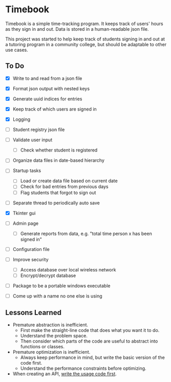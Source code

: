 Timebook
========
Timebook is a simple time-tracking program. It keeps track of users' hours as they sign in and out. Data is stored in a human-readable json file. 

This project was started to help keep track of students signing in and out at a tutoring program in a community college, but should be adaptable to other use cases.


To Do
-----
- [x] Write to and read from a json file
- [x] Format json output with nested keys
- [x] Generate uuid indices for entries
- [x] Keep track of which users are signed in
- [x] Logging
- [ ] Student registry json file
- [ ] Validate user input
    - [ ] Check whether student is registered 
- [ ] Organize data files in date-based hierarchy
- [ ] Startup tasks
    - [ ] Load or create data file based on current date
    - [ ] Check for bad entries from previous days
    - [ ] Flag students that forgot to sign out
- [ ] Separate thread to periodically auto save
- [x] Tkinter gui
- [ ] Admin page
    - [ ] Generate reports from data, e.g. "total time person x has been signed in"
- [ ] Configuration file
- [ ] Improve security
    - [ ] Access database over local wireless network
    - [ ] Encrypt/decrypt database
- [ ] Package to be a portable windows executable
- [ ] Come up with a name no one else is using


Lessons Learned
---------------
- Premature abstraction is inefficient.
    - First make the straight-line code that does what you want it to do.
    - Understand the problem space.
    - Then consider which parts of the code are useful to abstract into functions or classes.
- Premature optimization is inefficient.
    - Always keep performance in mind, but write the basic version of the code first.
    - Understand the performance constraints before optimizing.
- When creating an API, [write the usage code first](https://mollyrocket.com/casey/stream_0029.html).
